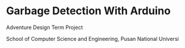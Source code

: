 # Garbage Detection With Arduino

Adventure Design Term Project

School of Computer Science and Engineering, Pusan National Universi
